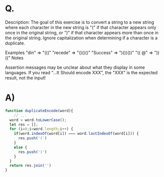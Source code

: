 # Q.
Description:
The goal of this exercise is to convert a string to a new string where each character in the new string is "(" if that character appears only once in the original string, or ")" if that character appears more than once in the original string. Ignore capitalization when determining if a character is a duplicate.

Examples
"din"      =>  "((("
"recede"   =>  "()()()"
"Success"  =>  ")())())"
"(( @"     =>  "))((" 
Notes

Assertion messages may be unclear about what they display in some languages. If you read "...It Should encode XXX", the "XXX" is the expected result, not the input!
# A)
```js
function duplicateEncode(word){
    // ...
  word = word.toLowerCase();
  let res = [];
  for (i=0;i<word.length;i++) {
    if(word.indexOf(word[i]) === word.lastIndexOf(word[i])) {
      res.push('(')
    }
    else {
      res.push(')')
    }
  }
  return res.join('')
}
```

